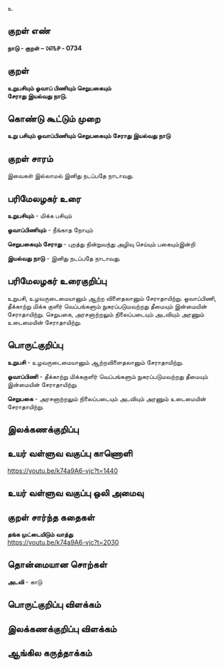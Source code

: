 உ

## குறள் எண்   

**நாடு - குறள் – ௦௭௩௪ - 0734**  

## குறள் 

**உறுபசியும் ஓவாப் பிணியும் செறுபகையும்   
சேராது இயல்வது நாடு.**  

## கொண்டு கூட்டும் முறை

**உறு பசியும் ஓவாப்பிணியும் செறுபகையும் சேராது இயல்வது நாடு**

## குறள் சாரம் 

இவைகள் இல்லாமல் இனிது நடப்பதே நாடாவது.  

## பரிமேலழகர் உரை

**உறுபசியும்** - மிக்க பசியும்  

**ஓவாப்பிணியும்** - நீங்காத நோயும்  

**செறுபகையும் சேராது** - புறத்து நின்றுவந்து அழிவு செய்யும் பகையும்இன்றி  

**இயல்வது நாடு** - இனிது நடப்பதே நாடாவது. 

## பரிமேலழகர் உரைகுறிப்பு   

உறுபசி, உழவருடைமையானும் ஆற்ற விளைதலானும் சேராதாயிற்று. ஓவாப்பிணி, தீக்காற்று மிக்க குளிர் வெப்பங்களும் நுகரப்படுமவற்றது தீமையும் இன்மையின் சேராதாயிற்று. செறுபகை, அரசனாற்றலும் நிலைப்படையும் அடவியும் அரணும் உடைமையின் சேராதாயிற்று.    

## பொருட்குறிப்பு 

**உறுபசி** - உழவருடைமையானும் ஆற்றவிளைதலானும் சேராதாயிற்று.   

**ஓவாப்பிணி** - தீக்காற்று மிக்ககுளிர் வெப்பங்களும் நுகரப்படுமவற்றது தீமையும் இன்மையின் சேராதாயிற்று.   

**செறுபகை** - அரசனாற்றலும் நிலைப்படையும் அடவியும் அரணும் உடைமையின் சேராதாயிற்று.    

## இலக்கணக்குறிப்பு  


## உயர் வள்ளுவ வகுப்பு காணொளி

https://youtu.be/k74a9A6-vjc?t=1440 

## உயர் வள்ளுவ வகுப்பு ஒலி அமைவு 

 
## குறள் சார்ந்த கதைகள் 

**தங்க முட்டையிடும் வாத்து**   
https://youtu.be/k74a9A6-vjc?t=2030 

## தொன்மையான சொற்கள்

**அடவி** - காடு  


## பொருட்குறிப்பு விளக்கம்


## இலக்கணக்குறிப்பு விளக்கம்


## ஆங்கில கருத்தாக்கம் 



